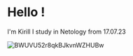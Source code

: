 # Hello !

I'm Kirill
I study in Netology from 17.07.23

![BWUVU52r8qkBJkvnWZHUBw](https://github.com/rodionotelli/homeWork3/assets/148154207/7ad1db5d-236b-4f3a-8bb3-edb1acd781c6)
